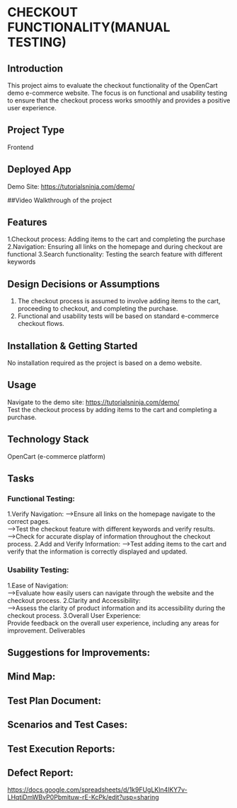 # CHECKOUT FUNCTIONALITY(MANUAL TESTING)

## Introduction
This project aims to evaluate the checkout functionality of the OpenCart demo e-commerce website. The focus is on functional and usability testing to ensure that the checkout process works smoothly and provides a positive user experience.

## Project Type
Frontend

## Deployed App
Demo Site: https://tutorialsninja.com/demo/

##Video Walkthrough of the project

## Features
1.Checkout process: Adding items to the cart and completing the purchase
2.Navigation: Ensuring all links on the homepage and during checkout are functional
3.Search functionality: Testing the search feature with different keywords

## Design Decisions or Assumptions
1. The checkout process is assumed to involve adding items to the cart, proceeding to checkout, and completing the purchase.
2. Functional and usability tests will be based on standard e-commerce checkout flows.

## Installation & Getting Started
No installation required as the project is based on a demo website.

## Usage
Navigate to the demo site: https://tutorialsninja.com/demo/  
Test the checkout process by adding items to the cart and completing a purchase.

## Technology Stack
OpenCart (e-commerce platform)

## Tasks
### Functional Testing:
1.Verify Navigation:
-->Ensure all links on the homepage navigate to the correct pages.  
-->Test the checkout feature with different keywords and verify results.  
-->Check for accurate display of information throughout the checkout process.
2.Add and Verify Information:
-->Test adding items to the cart and verify that the information is correctly displayed and updated.
### Usability Testing:
1.Ease of Navigation:  
-->Evaluate how easily users can navigate through the website and the checkout process.
2.Clarity and Accessibility:  
-->Assess the clarity of product information and its accessibility during the checkout process.
3.Overall User Experience:  
Provide feedback on the overall user experience, including any areas for improvement.
Deliverables

## Suggestions for Improvements:

## Mind Map:

## Test Plan Document:

## Scenarios and Test Cases:

## Test Execution Reports:

## Defect Report:
https://docs.google.com/spreadsheets/d/1k9FUgLKln4lKY7v-LHqtiDmWBvP0Pbmituw-rE-KcPk/edit?usp=sharing
